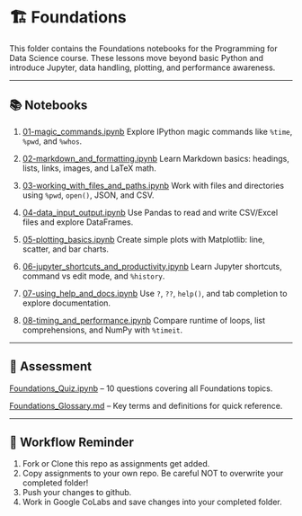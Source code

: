 # 🏗️ Foundations

This folder contains the Foundations notebooks for the Programming for Data Science course.
These lessons move beyond basic Python and introduce Jupyter, data handling, plotting, and performance awareness.

---

## 📚 Notebooks

1. [01-magic_commands.ipynb](https://github.com/aaniaahh/DataScience-2025/blob/main/Completed/01_magic_commands.ipynb)
Explore IPython magic commands like `%time`, `%pwd`, and `%whos`.

2. [02-markdown_and_formatting.ipynb](https://github.com/aaniaahh/DataScience-2025/blob/main/Completed/02_markdown_and_formatting.ipynb)
Learn Markdown basics: headings, lists, links, images, and LaTeX math.

3. [03-working_with_files_and_paths.ipynb](https://github.com/aaniaahh/DataScience-2025/blob/main/Completed/03_working_with_files_and_paths.ipynb)
Work with files and directories using `%pwd`, `open()`, JSON, and CSV.

4. [04-data_input_output.ipynb]()
Use Pandas to read and write CSV/Excel files and explore DataFrames.

5. [05-plotting_basics.ipynb]()
Create simple plots with Matplotlib: line, scatter, and bar charts.

6. [06-jupyter_shortcuts_and_productivity.ipynb]()
Learn Jupyter shortcuts, command vs edit mode, and `%history`.

7. [07-using_help_and_docs.ipynb]()
Use `?`, `??`, `help()`, and tab completion to explore documentation.

8. [08-timing_and_performance.ipynb]()
Compare runtime of loops, list comprehensions, and NumPy with `%timeit`.

---

## 📝 Assessment

[Foundations_Quiz.ipynb]() – 10 questions covering all Foundations topics.

[Foundations_Glossary.md]() – Key terms and definitions for quick reference.

---

## 🚀 Workflow Reminder

1. Fork or Clone this repo as assignments get added.
2. Copy assignments to your own repo. Be careful NOT to overwrite your completed folder!
3. Push your changes to github.
4. Work in Google CoLabs and save changes into your completed folder.